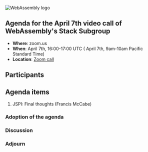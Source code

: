 ![WebAssembly logo](/images/WebAssembly.png)

## Agenda for the April 7th video call of WebAssembly's Stack Subgroup

- **Where**: zoom.us
- **When**:  April 7th, 16:00-17:00 UTC ( April 7th, 9am-10am Pacific Standard Time)
- **Location**: [Zoom call](https://zoom.us/j/91846860726?pwd=NVVNVmpvRVVFQkZTVzZ1dTFEcXgrdz09)

## Participants

## Agenda items

1. JSPI: Final thoughts (Francis McCabe)

### Adoption of the agenda

### Discussion

### Adjourn

